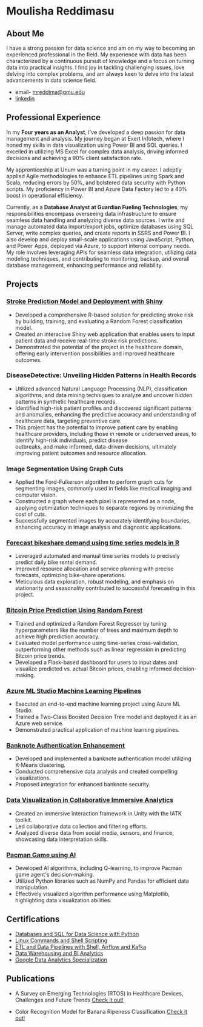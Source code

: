 
# Moulisha Reddimasu

## About Me

I have a strong passion for data science and am on my way to becoming an experienced professional in the field. My experience with data has been characterized by a continuous pursuit of knowledge and a focus on turning data into practical insights. I find joy in tackling challenging issues, love delving into complex problems, and am always keen to delve into the latest advancements in data science field.

- email-  mreddima@gmu.edu
- [linkedin](https://www.linkedin.com/in/moulisha-r-240679228/)

## Professional Experience

In my **Four years as an Analyst**, I've developed a deep passion for data management and analysis. My journey began at Exert Infotech, where I honed my skills in data visualization using Power BI and SQL queries. I excelled in utilizing MS Excel for complex data analysis, driving informed decisions and achieving a 90% client satisfaction rate.

My apprenticeship at Unum was a turning point in my career. I adeptly applied Agile methodologies to enhance ETL pipelines using Spark and Scala, reducing errors by 50%, and bolstered data security with Python scripts. My proficiency in Power BI and Azure Data Factory led to a 40% boost in operational efficiency.

Currently, as a **Database Analyst at Guardian Fueling Technologies**, my responsibilities encompass overseeing data infrastructure to ensure seamless data handling and analyzing diverse data sources. I write and manage automated data import/export jobs, optimize databases using SQL Server, write complex queries, and create reports in SSRS and Power BI. I also develop and deploy small-scale applications using JavaScript, Python, and Power Apps, deployed via Azure, to support internal company needs. My role involves leveraging APIs for seamless data integration, utilizing data modeling techniques, and contributing to monitoring, backup, and overall database management, enhancing performance and reliability.

## Projects

### [Stroke Prediction Model and Deployment with Shiny](https://www.dropbox.com/scl/fi/3dtvuexqvhopdfrbvt7ke/Store_prediction_model.pdf?rlkey=sfg0ewecb7g05okwevy0140wb&dl=0)

- Developed a comprehensive R-based solution for predicting stroke risk by building, training, and evaluating a Random Forest classification model. 
- Created an interactive Shiny web application that enables users to input patient data and receive real-time stroke risk predictions. 
- Demonstrated the potential of the project in the healthcare domain, offering early intervention possibilities and improved healthcare outcomes.

### DiseaseDetective: Unveiling Hidden Patterns in Health Records

- Utilized advanced Natural Language Processing (NLP), classification algorithms, and data mining techniques to analyze and uncover hidden patterns in synthetic healthcare records.
- Identified high-risk patient profiles and discovered significant patterns and anomalies, enhancing the predictive accuracy and understanding of healthcare data, targeting preventive care.
- This project has the potential to improve patient care by enabling healthcare providers, including those in remote or underserved areas, to identify high-risk individuals, predict disease     
  outbreaks, and make informed, data-driven decisions, ultimately improving patient outcomes and resource allocation.

### Image Segmentation Using Graph Cuts

- Applied the Ford-Fulkerson algorithm to perform graph cuts for segmenting images, commonly used in fields like medical imaging and computer vision.
- Constructed a graph where each pixel is represented as a node, applying optimization techniques to separate regions by minimizing the cost of cuts.
- Successfully segmented images by accurately identifying boundaries, enhancing accuracy in image analysis and diagnostic applications.
  
### [Forecast bikeshare demand using time series models in R](https://www.dropbox.com/scl/fi/cvlp1nmibj4wj0423n491/Forecast_bikeshare_demand.pdf?rlkey=vmj86pmg306mtxsoyyh3g6k8q&dl=0)

- Leveraged automated and manual time series models to precisely predict daily bike rental demand.
- Improved resource allocation and service planning with precise forecasts, optimizing bike-share operations.
- Meticulous data exploration, robust modeling, and emphasis on stationarity and seasonality contributed to successful forecasting in this project.

### [Bitcoin Price Prediction Using Random Forest](https://www.dropbox.com/scl/fi/6du2c6hge41cvyx7n4xxw/Team_10-SOC_Final_Project_Report.pdf?rlkey=bcyakprhi4bq2njhiqtq9jxaa&st=tvwqvpdl&dl=0)

- Trained and optimized a Random Forest Regressor by tuning hyperparameters like the number of trees and maximum depth to achieve high prediction accuracy.
- Evaluated model performance using time-series cross-validation, outperforming other methods such as linear regression in predicting Bitcoin price trends.
- Developed a Flask-based dashboard for users to input dates and visualize predicted vs. actual Bitcoin prices, enabling informed decision-making.

### [Azure ML Studio Machine Learning Pipelines](https://www.dropbox.com/scl/fi/84rdeelygwfwtrgqqthg9/Machine-Learning-Pipeline-with-Azure-ML-Studio.pdf?rlkey=4d0usa3ig5hk9w595gq0qlb9f&dl=0) 

- Executed an end-to-end machine learning project using Azure ML Studio.
- Trained a Two-Class Boosted Decision Tree model and deployed it as an Azure web service.
- Demonstrated practical application of machine learning pipelines.

### [Banknote Authentication Enhancement](https://www.dropbox.com/scl/fi/v3ge13mfkbjdahlfp7sk4/BankNote-Authentication.pdf?rlkey=ukbsqic6ej59vc3g3pzy58ei2&dl=0)

- Developed and implemented a banknote authentication model utilizing K-Means clustering.
- Conducted comprehensive data analysis and created compelling visualizations.
- Proposed integration for enhanced banknote security.

### [Data Visualization in Collaborative Immersive Analytics](https://www.dropbox.com/scl/fi/0fq0r7tpqkoxt7pfma8yg/Collaborative-Imeersive-Analytics.pdf?rlkey=ot3q0gscxo3lqslg031af9zh9&dl=0)

- Created an immersive interaction framework in Unity with the IATK toolkit.
- Led collaborative data collection and filtering efforts.
- Analyzed diverse data from social media, sensors, and finance, showcasing data interpretation skills.

### [Pacman Game using AI](https://www.dropbox.com/scl/fi/wj7mpidwo8xvjfo99nt2t/Pacman-Game-using-AI.pdf?rlkey=e6y3jkh7arlix9sfcrry2ybua&dl=0)

- Developed AI algorithms, including Q-learning, to improve Pacman game agent's decision-making.
- Utilized Python libraries such as NumPy and Pandas for efficient data manipulation.
- Effectively visualized algorithm performance using Matplotlib, highlighting data visualization abilities.


## Certifications

- [Databases and SQL for Data Science with Python](https://coursera.org/verify/47S38TRTTLQB)
- [Linux Commands and Shell Scripting](https://coursera.org/verify/2H9BKNDDYKZW)
- [ETL and Data Pipelines with Shell, Airflow and Kafka](https://coursera.org/verify/AX8XLNZA6D8B)
- [Data Warehousing and BI Analytics](https://coursera.org/verify/SXXW8RGJP4ZV)
- [Google Data Analytics Specialization](https://www.coursera.org/account/accomplishments/specialization/certificate/DH6ZYPLW9BRH)

## Publications

- A Survey on Emerging Technologies (RTOS) in Healthcare Devices, Challenges and Future Trends [Check it out!](https://www.dropbox.com/scl/fi/cngsnj448q72v7o4c1667/Survey_Paper_Final.pdf?rlkey=tdoo5dyv1lumvs80040ne172r&dl=0)
  
- Color Recognition Model for Banana Ripeness Classification [Check it out!](https://www.dropbox.com/scl/fi/268f50x5fieqh8l3ukytq/color_recgonition.pdf?rlkey=t90nhk08m4rs8qu47k99d1wyy&dl=0)


